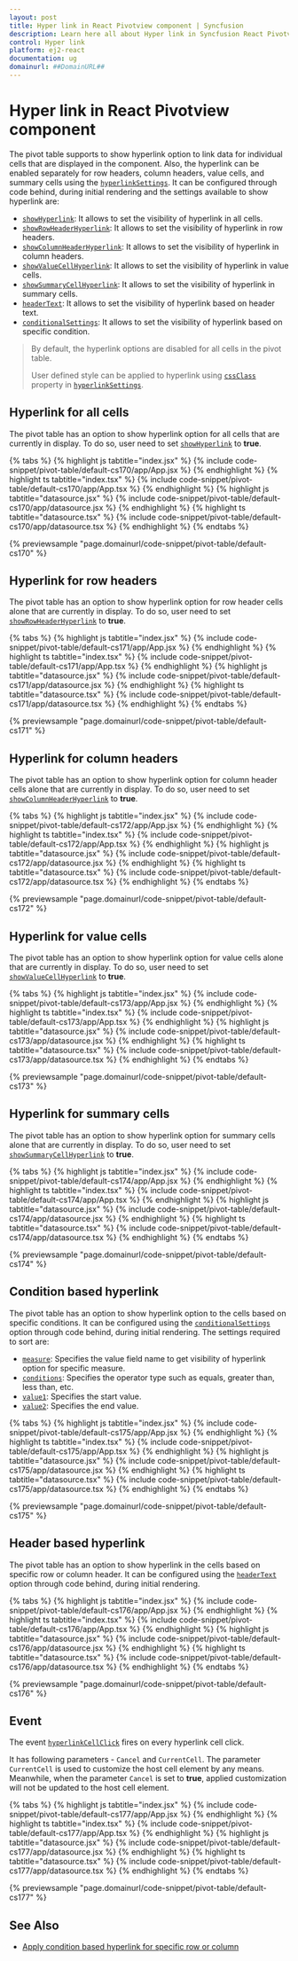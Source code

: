 ```yaml
---
layout: post
title: Hyper link in React Pivotview component | Syncfusion
description: Learn here all about Hyper link in Syncfusion React Pivotview component of Syncfusion Essential JS 2 and more.
control: Hyper link 
platform: ej2-react
documentation: ug
domainurl: ##DomainURL##
---
```


# Hyper link in React Pivotview component

The pivot table supports to show hyperlink option to link data for individual cells that are displayed in the component. Also, the hyperlink can be enabled separately for row headers, column headers, value cells, and summary cells using the [`hyperlinkSettings`](https://ej2.syncfusion.com/react/documentation/api/pivotview/#hyperlinksettings). It can be configured through code behind, during initial rendering and the settings available to show hyperlink are:

* [`showHyperlink`](https://ej2.syncfusion.com/react/documentation/api/pivotview/hyperlinkSettingsModel/#showhyperlink): It allows to set the visibility of hyperlink in all cells.
* [`showRowHeaderHyperlink`](https://ej2.syncfusion.com/react/documentation/api/pivotview/hyperlinkSettingsModel/#showrowheaderhyperlink): It allows to set the visibility of hyperlink in row headers.
* [`showColumnHeaderHyperlink`](https://ej2.syncfusion.com/react/documentation/api/pivotview/hyperlinkSettingsModel/#showcolumnheaderhyperlink): It allows to set the visibility of hyperlink in column headers.
* [`showValueCellHyperlink`](https://ej2.syncfusion.com/react/documentation/api/pivotview/hyperlinkSettingsModel/#showvaluecellhyperlink): It allows to set the visibility of hyperlink in value cells.
* [`showSummaryCellHyperlink`](https://ej2.syncfusion.com/react/documentation/api/pivotview/hyperlinkSettingsModel/#showsummarycellhyperlink): It allows to set the visibility of hyperlink in summary cells.
* [`headerText`](https://ej2.syncfusion.com/react/documentation/api/pivotview/hyperlinkSettingsModel/#headertext): It allows to set the visibility of hyperlink based on header text.
* [`conditionalSettings`](https://ej2.syncfusion.com/react/documentation/api/pivotview/hyperlinkSettingsModel/#conditionalsettings): It allows to set the visibility of hyperlink based on specific condition.

> By default, the hyperlink options are disabled for all cells in the pivot table.
>
> User defined style can be applied to hyperlink using [`cssClass`](https://ej2.syncfusion.com/react/documentation/api/pivotview/hyperlinkSettingsModel/#cssclass) property in [`hyperlinkSettings`](https://ej2.syncfusion.com/react/documentation/api/pivotview/#hyperlinksettings).

## Hyperlink for all cells

The pivot table has an option to show hyperlink option for all cells that are currently in display. To do so, user need to set [`showHyperlink`](https://ej2.syncfusion.com/react/documentation/api/pivotview/hyperlinkSettingsModel/#showhyperlink) to **true**.

{% tabs %}
{% highlight js tabtitle="index.jsx" %}
{% include code-snippet/pivot-table/default-cs170/app/App.jsx %}
{% endhighlight %}
{% highlight ts tabtitle="index.tsx" %}
{% include code-snippet/pivot-table/default-cs170/app/App.tsx %}
{% endhighlight %}
{% highlight js tabtitle="datasource.jsx" %}
{% include code-snippet/pivot-table/default-cs170/app/datasource.jsx %}
{% endhighlight %}
{% highlight ts tabtitle="datasource.tsx" %}
{% include code-snippet/pivot-table/default-cs170/app/datasource.tsx %}
{% endhighlight %}
{% endtabs %}

 {% previewsample "page.domainurl/code-snippet/pivot-table/default-cs170" %}

## Hyperlink for row headers

The pivot table has an option to show hyperlink option for row header cells alone that are currently in display. To do so, user need to set [`showRowHeaderHyperlink`](https://ej2.syncfusion.com/react/documentation/api/pivotview/hyperlinkSettingsModel/#showrowheaderhyperlink) to **true**.

{% tabs %}
{% highlight js tabtitle="index.jsx" %}
{% include code-snippet/pivot-table/default-cs171/app/App.jsx %}
{% endhighlight %}
{% highlight ts tabtitle="index.tsx" %}
{% include code-snippet/pivot-table/default-cs171/app/App.tsx %}
{% endhighlight %}
{% highlight js tabtitle="datasource.jsx" %}
{% include code-snippet/pivot-table/default-cs171/app/datasource.jsx %}
{% endhighlight %}
{% highlight ts tabtitle="datasource.tsx" %}
{% include code-snippet/pivot-table/default-cs171/app/datasource.tsx %}
{% endhighlight %}
{% endtabs %}

 {% previewsample "page.domainurl/code-snippet/pivot-table/default-cs171" %}

## Hyperlink for column headers

The pivot table has an option to show hyperlink option for column header cells alone that are currently in display. To do so, user need to set [`showColumnHeaderHyperlink`](https://ej2.syncfusion.com/react/documentation/api/pivotview/hyperlinkSettingsModel/#showcolumnheaderhyperlink) to **true**.

{% tabs %}
{% highlight js tabtitle="index.jsx" %}
{% include code-snippet/pivot-table/default-cs172/app/App.jsx %}
{% endhighlight %}
{% highlight ts tabtitle="index.tsx" %}
{% include code-snippet/pivot-table/default-cs172/app/App.tsx %}
{% endhighlight %}
{% highlight js tabtitle="datasource.jsx" %}
{% include code-snippet/pivot-table/default-cs172/app/datasource.jsx %}
{% endhighlight %}
{% highlight ts tabtitle="datasource.tsx" %}
{% include code-snippet/pivot-table/default-cs172/app/datasource.tsx %}
{% endhighlight %}
{% endtabs %}

 {% previewsample "page.domainurl/code-snippet/pivot-table/default-cs172" %}

## Hyperlink for value cells

The pivot table has an option to show hyperlink option for value cells alone that are currently in display. To do so, user need to set [`showValueCellHyperlink`](https://ej2.syncfusion.com/react/documentation/api/pivotview/hyperlinkSettingsModel/#showvaluecellhyperlink) to **true**.

{% tabs %}
{% highlight js tabtitle="index.jsx" %}
{% include code-snippet/pivot-table/default-cs173/app/App.jsx %}
{% endhighlight %}
{% highlight ts tabtitle="index.tsx" %}
{% include code-snippet/pivot-table/default-cs173/app/App.tsx %}
{% endhighlight %}
{% highlight js tabtitle="datasource.jsx" %}
{% include code-snippet/pivot-table/default-cs173/app/datasource.jsx %}
{% endhighlight %}
{% highlight ts tabtitle="datasource.tsx" %}
{% include code-snippet/pivot-table/default-cs173/app/datasource.tsx %}
{% endhighlight %}
{% endtabs %}

 {% previewsample "page.domainurl/code-snippet/pivot-table/default-cs173" %}

## Hyperlink for summary cells

The pivot table has an option to show hyperlink option for summary cells alone that are currently in display. To do so, user need to set [`showSummaryCellHyperlink`](https://ej2.syncfusion.com/react/documentation/api/pivotview/hyperlinkSettingsModel/#showsummarycellhyperlink) to **true**.

{% tabs %}
{% highlight js tabtitle="index.jsx" %}
{% include code-snippet/pivot-table/default-cs174/app/App.jsx %}
{% endhighlight %}
{% highlight ts tabtitle="index.tsx" %}
{% include code-snippet/pivot-table/default-cs174/app/App.tsx %}
{% endhighlight %}
{% highlight js tabtitle="datasource.jsx" %}
{% include code-snippet/pivot-table/default-cs174/app/datasource.jsx %}
{% endhighlight %}
{% highlight ts tabtitle="datasource.tsx" %}
{% include code-snippet/pivot-table/default-cs174/app/datasource.tsx %}
{% endhighlight %}
{% endtabs %}

 {% previewsample "page.domainurl/code-snippet/pivot-table/default-cs174" %}

## Condition based hyperlink

The pivot table has an option to show hyperlink option to the cells based on specific conditions. It can be configured using the [`conditionalSettings`](https://ej2.syncfusion.com/react/documentation/api/pivotview/hyperlinkSettingsModel/#conditionalsettings) option through code behind, during initial rendering. The settings required to sort are:

* [`measure`](https://ej2.syncfusion.com/react/documentation/api/pivotview/conditionalSettingsModel/#measure): Specifies the value field name to get visibility of hyperlink option for specific measure.
* [`conditions`](https://ej2.syncfusion.com/react/documentation/api/pivotview/conditionalSettingsModel/#conditions): Specifies the operator type such as equals, greater than, less than, etc.
* [`value1`](https://ej2.syncfusion.com/react/documentation/api/pivotview/conditionalSettingsModel/#value1): Specifies the start value.
* [`value2`](https://ej2.syncfusion.com/react/documentation/api/pivotview/conditionalSettingsModel/#value2): Specifies the end value.

{% tabs %}
{% highlight js tabtitle="index.jsx" %}
{% include code-snippet/pivot-table/default-cs175/app/App.jsx %}
{% endhighlight %}
{% highlight ts tabtitle="index.tsx" %}
{% include code-snippet/pivot-table/default-cs175/app/App.tsx %}
{% endhighlight %}
{% highlight js tabtitle="datasource.jsx" %}
{% include code-snippet/pivot-table/default-cs175/app/datasource.jsx %}
{% endhighlight %}
{% highlight ts tabtitle="datasource.tsx" %}
{% include code-snippet/pivot-table/default-cs175/app/datasource.tsx %}
{% endhighlight %}
{% endtabs %}

 {% previewsample "page.domainurl/code-snippet/pivot-table/default-cs175" %}

## Header based hyperlink

The pivot table has an option to show hyperlink in the cells based on specific row or column header. It can be configured using the [`headerText`](https://ej2.syncfusion.com/react/documentation/api/pivotview/hyperlinkSettingsModel/#headertext) option through code behind, during initial rendering.

{% tabs %}
{% highlight js tabtitle="index.jsx" %}
{% include code-snippet/pivot-table/default-cs176/app/App.jsx %}
{% endhighlight %}
{% highlight ts tabtitle="index.tsx" %}
{% include code-snippet/pivot-table/default-cs176/app/App.tsx %}
{% endhighlight %}
{% highlight js tabtitle="datasource.jsx" %}
{% include code-snippet/pivot-table/default-cs176/app/datasource.jsx %}
{% endhighlight %}
{% highlight ts tabtitle="datasource.tsx" %}
{% include code-snippet/pivot-table/default-cs176/app/datasource.tsx %}
{% endhighlight %}
{% endtabs %}

 {% previewsample "page.domainurl/code-snippet/pivot-table/default-cs176" %}

## Event

The event [`hyperlinkCellClick`](https://ej2.syncfusion.com/react/documentation/api/pivotview/#hyperlinkcellclick) fires on every hyperlink cell click.

It has following parameters - `Cancel` and `CurrentCell`. The parameter `CurrentCell` is used to customize the host cell element by any means. Meanwhile, when the parameter `Cancel` is set to **true**, applied customization will not be updated to the host cell element.

{% tabs %}
{% highlight js tabtitle="index.jsx" %}
{% include code-snippet/pivot-table/default-cs177/app/App.jsx %}
{% endhighlight %}
{% highlight ts tabtitle="index.tsx" %}
{% include code-snippet/pivot-table/default-cs177/app/App.tsx %}
{% endhighlight %}
{% highlight js tabtitle="datasource.jsx" %}
{% include code-snippet/pivot-table/default-cs177/app/datasource.jsx %}
{% endhighlight %}
{% highlight ts tabtitle="datasource.tsx" %}
{% include code-snippet/pivot-table/default-cs177/app/datasource.tsx %}
{% endhighlight %}
{% endtabs %}

 {% previewsample "page.domainurl/code-snippet/pivot-table/default-cs177" %}

## See Also

* [Apply condition based hyperlink for specific row or column](./how-to/apply-condition-based-hyper-link-for-specific-row-or-column)